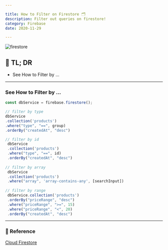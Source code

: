 ```yaml
---

title: How to Filter on Firestore 🗂️
description: Filter out queries on firestore!
category: Firebase
date: 2020-11-29

---
```


![firestore](firestore.png)

## 🤦 TL; DR

- See How to Filter by ...

---

### See How to Filter by ...

```javascript
const dbService = firebase.firestore();

// filter by type
dbService
.collection('products')
.where("type", "==", group)
.orderBy("createdAt", "desc")

// filter by id
 dbService
 .collection('products')
 .where("type", "==", id)
 .orderBy("createdAt", "desc")
 
// filter by array
 dbService
 .collection('products')
 .where("array", 'array-contains-any', [searchInput])
 
// filter by range
 dbService.collection('products')
 .orderBy("priceRange", "desc")
 .where("priceRange", ">=", 15)
 .where("priceRange", "<", 20)
 .orderBy("createdAt", "desc")
```

---

### 🔗 Reference

[Cloud Firestore](https://firebase.google.com/docs/firestore)